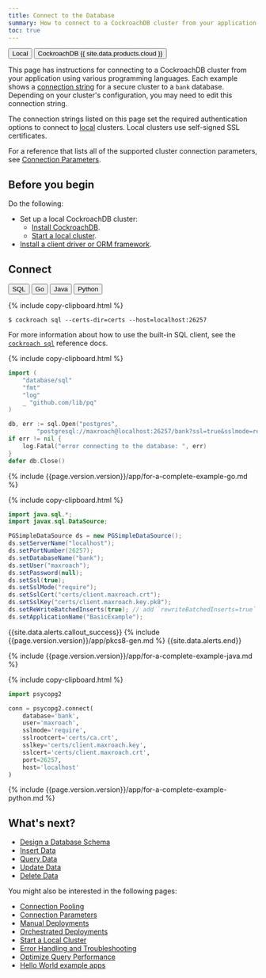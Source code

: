 ```yaml
---
title: Connect to the Database
summary: How to connect to a CockroachDB cluster from your application
toc: true
---
```


<div class="filters filters-big clearfix">
  <button class="filter-button current">Local</button>
  <a href="connect-to-the-database-cockroachcloud.html"><button class="filter-button">CockroachDB {{ site.data.products.cloud }}</button></a>
</div>

This page has instructions for connecting to a CockroachDB cluster from your application using various programming languages. Each example shows a [connection string][connection_params] for a secure cluster to a `bank` database. Depending on your cluster's configuration, you may need to edit this connection string.

The connection strings listed on this page set the required authentication options to connect to [local](authentication.html) clusters. Local clusters use self-signed SSL certificates.

For a reference that lists all of the supported cluster connection parameters, see [Connection Parameters][connection_params].

## Before you begin

Do the following:

- Set up a local CockroachDB cluster:
  - [Install CockroachDB](install-cockroachdb.html).
  - [Start a local cluster](secure-a-cluster.html).
- [Install a client driver or ORM framework](install-client-drivers.html).

## Connect

<div class="filters clearfix">
  <button class="filter-button" data-scope="sql">SQL</button>
  <button class="filter-button" data-scope="go">Go</button>
  <button class="filter-button" data-scope="java">Java</button>
  <button class="filter-button" data-scope="python">Python</button>
</div>

<section class="filter-content" markdown="1" data-scope="sql">

{% include copy-clipboard.html %}
~~~ shell
$ cockroach sql --certs-dir=certs --host=localhost:26257
~~~

For more information about how to use the built-in SQL client, see the [`cockroach sql`](cockroach-sql.html) reference docs.

</section>

<section class="filter-content" markdown="1" data-scope="go">

{% include copy-clipboard.html %}
~~~ go
import (
    "database/sql"
    "fmt"
    "log"
    _ "github.com/lib/pq"
)

db, err := sql.Open("postgres",
        "postgresql://maxroach@localhost:26257/bank?ssl=true&sslmode=require&sslrootcert=certs/ca.crt&sslkey=certs/client.maxroach.key&sslcert=certs/client.maxroach.crt")
if err != nil {
    log.Fatal("error connecting to the database: ", err)
}
defer db.Close()
~~~

{% include {{page.version.version}}/app/for-a-complete-example-go.md %}

</section>

<section class="filter-content" markdown="1" data-scope="java">

{% include copy-clipboard.html %}
~~~ java
import java.sql.*;
import javax.sql.DataSource;

PGSimpleDataSource ds = new PGSimpleDataSource();
ds.setServerName("localhost");
ds.setPortNumber(26257);
ds.setDatabaseName("bank");
ds.setUser("maxroach");
ds.setPassword(null);
ds.setSsl(true);
ds.setSslMode("require");
ds.setSslCert("certs/client.maxroach.crt");
ds.setSslKey("certs/client.maxroach.key.pk8");
ds.setReWriteBatchedInserts(true); // add `rewriteBatchedInserts=true` to pg connection string
ds.setApplicationName("BasicExample");
~~~

{{site.data.alerts.callout_success}}
{% include {{page.version.version}}/app/pkcs8-gen.md %}
{{site.data.alerts.end}}

{% include {{page.version.version}}/app/for-a-complete-example-java.md %}

</section>

<section class="filter-content" markdown="1" data-scope="python">

{% include copy-clipboard.html %}
~~~ python
import psycopg2

conn = psycopg2.connect(
    database='bank',
    user='maxroach',
    sslmode='require',
    sslrootcert='certs/ca.crt',
    sslkey='certs/client.maxroach.key',
    sslcert='certs/client.maxroach.crt',
    port=26257,
    host='localhost'
)
~~~

{% include {{page.version.version}}/app/for-a-complete-example-python.md %}

</section>

## What's next?

<a name="tasks"></a>

- [Design a Database Schema](schema-design-overview.html)
- [Insert Data](insert-data.html)
- [Query Data](query-data.html)
- [Update Data](update-data.html)
- [Delete Data](delete-data.html)

You might also be interested in the following pages:

- [Connection Pooling](connection-pooling.html)
- [Connection Parameters][connection_params]
- [Manual Deployments][manual]
- [Orchestrated Deployments][orchestrated]
- [Start a Local Cluster][local_secure]
- [Error Handling and Troubleshooting](error-handling-and-troubleshooting.html)
- [Optimize Query Performance](make-queries-fast.html)
- [Hello World example apps](example-apps.html)

<!-- Reference Links -->

[manual]: manual-deployment.html
[orchestrated]: orchestration.html
[local_secure]: secure-a-cluster.html
[connection_params]: connection-parameters.html

